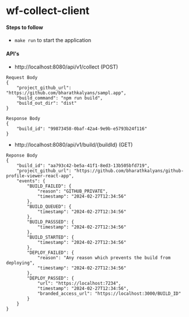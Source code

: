 # wf-collect-client





#### Steps to follow
- `make run` to start the application


#### API's 
- http://localhost:8080/api/v1/collect (POST)
```
Request Body
{
    "project_github_url": "https://github.com/bharathkalyans/sampl.app",
    "build_command": "npm run build",
    "build_out_dir": "dist"
}
```
```
Response Body
{
    "build_id": "99873458-0baf-42a4-9e9b-e5793b24f116"
}
```

- http://localhost:8080/api/v1/build/{buildId} (GET)
```
Reponse Body
{
    "build_id": "aa793c42-be5a-41f1-8ed3-13b505bfd719",
    "project_github_url": "https://github.com/bharathkalyans/github-profile-viewer-react-app",
    "events": {
        "BUILD_FAILED": {
            "reason": "GITHUB_PRIVATE",
            "timestamp": "2024-02-27T12:34:56"
        },
        "BUILD_QUEUED": {
            "timestamp": "2024-02-27T12:34:56"
        },
        "BUILD_PASSSED": {
            "timestamp": "2024-02-27T12:34:56"
        },
        "BUILD_STARTED": {
            "timestamp": "2024-02-27T12:34:56"
        },
        "DEPLOY_FAILED": {
            "reason": "Any reason which prevents the build from deploying",
            "timestamp": "2024-02-27T12:34:56"
        },
        "DEPLOY_PASSED": {
            "url": "https://localhost:7234",
            "timestamp": "2024-02-27T12:34:56",
            "branded_access_url": "https://localhost:3000/BUILD_ID"
        }
    }
}
```